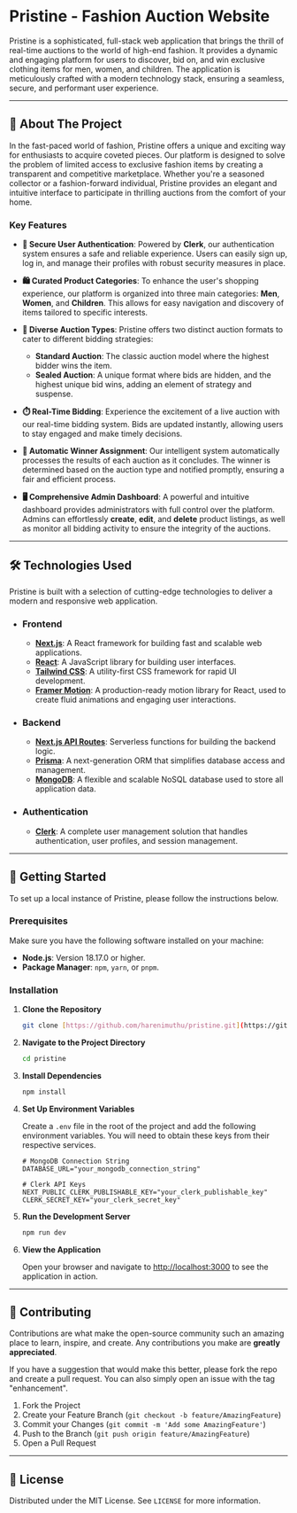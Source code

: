 # Pristine - Fashion Auction Website

Pristine is a sophisticated, full-stack web application that brings the thrill of real-time auctions to the world of high-end fashion. It provides a dynamic and engaging platform for users to discover, bid on, and win exclusive clothing items for men, women, and children. The application is meticulously crafted with a modern technology stack, ensuring a seamless, secure, and performant user experience.

---

## 🌟 About The Project

In the fast-paced world of fashion, Pristine offers a unique and exciting way for enthusiasts to acquire coveted pieces. Our platform is designed to solve the problem of limited access to exclusive fashion items by creating a transparent and competitive marketplace. Whether you're a seasoned collector or a fashion-forward individual, Pristine provides an elegant and intuitive interface to participate in thrilling auctions from the comfort of your home.

### Key Features

* **🔐 Secure User Authentication**: Powered by **Clerk**, our authentication system ensures a safe and reliable experience. Users can easily sign up, log in, and manage their profiles with robust security measures in place.

* **🛍️ Curated Product Categories**: To enhance the user's shopping experience, our platform is organized into three main categories: **Men**, **Women**, and **Children**. This allows for easy navigation and discovery of items tailored to specific interests.

* **🔨 Diverse Auction Types**: Pristine offers two distinct auction formats to cater to different bidding strategies:
    * **Standard Auction**: The classic auction model where the highest bidder wins the item.
    * **Sealed Auction**: A unique format where bids are hidden, and the highest unique bid wins, adding an element of strategy and suspense.

* **⏱️ Real-Time Bidding**: Experience the excitement of a live auction with our real-time bidding system. Bids are updated instantly, allowing users to stay engaged and make timely decisions.

* **👑 Automatic Winner Assignment**: Our intelligent system automatically processes the results of each auction as it concludes. The winner is determined based on the auction type and notified promptly, ensuring a fair and efficient process.

* **🖥️ Comprehensive Admin Dashboard**: A powerful and intuitive dashboard provides administrators with full control over the platform. Admins can effortlessly **create**, **edit**, and **delete** product listings, as well as monitor all bidding activity to ensure the integrity of the auctions.

---

## 🛠️ Technologies Used

Pristine is built with a selection of cutting-edge technologies to deliver a modern and responsive web application.

* ### Frontend
    * **[Next.js](https://nextjs.org/)**: A React framework for building fast and scalable web applications.
    * **[React](https://reactjs.org/)**: A JavaScript library for building user interfaces.
    * **[Tailwind CSS](https://tailwindcss.com/)**: A utility-first CSS framework for rapid UI development.
    * **[Framer Motion](https://www.framer.com/motion/)**: A production-ready motion library for React, used to create fluid animations and engaging user interactions.

* ### Backend
    * **[Next.js API Routes](https://nextjs.org/docs/api-routes/introduction)**: Serverless functions for building the backend logic.
    * **[Prisma](https://www.prisma.io/)**: A next-generation ORM that simplifies database access and management.
    * **[MongoDB](https://www.mongodb.com/)**: A flexible and scalable NoSQL database used to store all application data.

* ### Authentication
    * **[Clerk](https://clerk.dev/)**: A complete user management solution that handles authentication, user profiles, and session management.

---

## 🚀 Getting Started

To set up a local instance of Pristine, please follow the instructions below.

### Prerequisites

Make sure you have the following software installed on your machine:

* **Node.js**: Version 18.17.0 or higher.
* **Package Manager**: `npm`, `yarn`, or `pnpm`.

### Installation

1.  **Clone the Repository**
    ```sh
    git clone [https://github.com/harenimuthu/pristine.git](https://github.com/harenimuthu/pristine.git)
    ```

2.  **Navigate to the Project Directory**
    ```sh
    cd pristine
    ```

3.  **Install Dependencies**
    ```sh
    npm install
    ```

4.  **Set Up Environment Variables**

    Create a `.env` file in the root of the project and add the following environment variables. You will need to obtain these keys from their respective services.

    ```env
    # MongoDB Connection String
    DATABASE_URL="your_mongodb_connection_string"

    # Clerk API Keys
    NEXT_PUBLIC_CLERK_PUBLISHABLE_KEY="your_clerk_publishable_key"
    CLERK_SECRET_KEY="your_clerk_secret_key"
    ```

5.  **Run the Development Server**
    ```sh
    npm run dev
    ```

6.  **View the Application**

    Open your browser and navigate to [http://localhost:3000](http://localhost:3000) to see the application in action.

---

## 🤝 Contributing

Contributions are what make the open-source community such an amazing place to learn, inspire, and create. Any contributions you make are **greatly appreciated**.

If you have a suggestion that would make this better, please fork the repo and create a pull request. You can also simply open an issue with the tag "enhancement".

1.  Fork the Project
2.  Create your Feature Branch (`git checkout -b feature/AmazingFeature`)
3.  Commit your Changes (`git commit -m 'Add some AmazingFeature'`)
4.  Push to the Branch (`git push origin feature/AmazingFeature`)
5.  Open a Pull Request

---

## 📝 License

Distributed under the MIT License. See `LICENSE` for more information.
